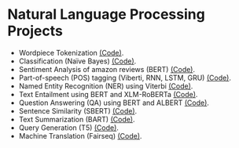 # Natural Language Processing Projects


* Wordpiece Tokenization [(Code)](https://github.com/mehrzad-ahmadian/projects/tree/master/natural-language-processing/tokenization-wordpiece).
* Classification (Naïve Bayes) [(Code)](https://github.com/mehrzad-ahmadian/projects/tree/master/natural-language-processing/classification-naive-bayes).
* Sentiment Analysis of amazon reviews (BERT) [(Code)](https://github.com/mehrzad-ahmadian/projects/tree/master/natural-language-processing/sentiment-analysis-amazon-bert).
* Part-of-speech (POS) tagging (Viberti, RNN, LSTM, GRU) [(Code)](https://github.com/mehrzad-ahmadian/projects/tree/master/natural-language-processing/part-of-speech-tagging).
* Named Entity Recognition (NER) using Viterbi [(Code)](https://github.com/mehrzad-ahmadian/projects/tree/master/natural-language-processing/named-entity-recognition).
* Text Entailment using BERT and XLM-RoBERTa [(Code)](https://github.com/mehrzad-ahmadian/projects/tree/master/natural-language-processing/text-entailment).
* Question Answering (QA) using BERT and ALBERT [(Code)](https://github.com/mehrzad-ahmadian/projects/tree/master/natural-language-processing/question-answering).
* Sentence Similarity (SBERT) [(Code)](https://github.com/mehrzad-ahmadian/projects/tree/master/natural-language-processing/sentence-similarity).
* Text Summarization (BART) [(Code)](https://github.com/mehrzad-ahmadian/projects/tree/master/natural-language-processing/text-summarization).
* Query Generation (T5) [(Code)](https://github.com/mehrzad-ahmadian/projects/tree/master/natural-language-processing/query-generation).
* Machine Translation (Fairseq) [(Code)](https://github.com/mehrzad-ahmadian/projects/tree/master/natural-language-processing/machine-translation).